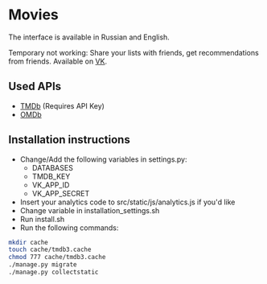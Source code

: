 # Movies

The interface is available in Russian and English.

Temporary not working: Share your lists with friends, get recommendations from friends. Available on [VK](http://vk.com/app3504693_2912142).

## Used APIs
* [TMDb](http://www.themoviedb.org/) (Requires API Key)
* [OMDb](http://www.omdbapi.com/)
 
## Installation instructions

* Change/Add the following variables in settings.py:
    * DATABASES
    * TMDB_KEY
    * VK_APP_ID
    * VK_APP_SECRET
* Insert your analytics code to src/static/js/analytics.js if you'd like
* Change variable in installation_settings.sh
* Run install.sh
* Run the following commands:

```bash
mkdir cache
touch cache/tmdb3.cache
chmod 777 cache/tmdb3.cache
./manage.py migrate
./manage.py collectstatic
```
